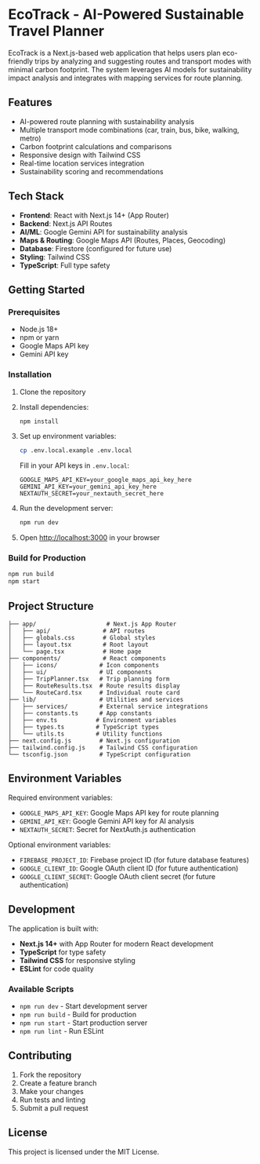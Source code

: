 # EcoTrack - AI-Powered Sustainable Travel Planner

EcoTrack is a Next.js-based web application that helps users plan eco-friendly trips by analyzing and suggesting routes and transport modes with minimal carbon footprint. The system leverages AI models for sustainability impact analysis and integrates with mapping services for route planning.

## Features

- AI-powered route planning with sustainability analysis
- Multiple transport mode combinations (car, train, bus, bike, walking, metro)
- Carbon footprint calculations and comparisons
- Responsive design with Tailwind CSS
- Real-time location services integration
- Sustainability scoring and recommendations

## Tech Stack

- **Frontend**: React with Next.js 14+ (App Router)
- **Backend**: Next.js API Routes
- **AI/ML**: Google Gemini API for sustainability analysis
- **Maps & Routing**: Google Maps API (Routes, Places, Geocoding)
- **Database**: Firestore (configured for future use)
- **Styling**: Tailwind CSS
- **TypeScript**: Full type safety

## Getting Started

### Prerequisites

- Node.js 18+ 
- npm or yarn
- Google Maps API key
- Gemini API key

### Installation

1. Clone the repository
2. Install dependencies:
   ```bash
   npm install
   ```

3. Set up environment variables:
   ```bash
   cp .env.local.example .env.local
   ```
   
   Fill in your API keys in `.env.local`:
   ```
   GOOGLE_MAPS_API_KEY=your_google_maps_api_key_here
   GEMINI_API_KEY=your_gemini_api_key_here
   NEXTAUTH_SECRET=your_nextauth_secret_here
   ```

4. Run the development server:
   ```bash
   npm run dev
   ```

5. Open [http://localhost:3000](http://localhost:3000) in your browser

### Build for Production

```bash
npm run build
npm start
```

## Project Structure

```
├── app/                    # Next.js App Router
│   ├── api/               # API routes
│   ├── globals.css        # Global styles
│   ├── layout.tsx         # Root layout
│   └── page.tsx           # Home page
├── components/            # React components
│   ├── icons/            # Icon components
│   ├── ui/               # UI components
│   ├── TripPlanner.tsx   # Trip planning form
│   ├── RouteResults.tsx  # Route results display
│   └── RouteCard.tsx     # Individual route card
├── lib/                  # Utilities and services
│   ├── services/         # External service integrations
│   ├── constants.ts      # App constants
│   ├── env.ts           # Environment variables
│   ├── types.ts         # TypeScript types
│   └── utils.ts         # Utility functions
├── next.config.js        # Next.js configuration
├── tailwind.config.js    # Tailwind CSS configuration
└── tsconfig.json         # TypeScript configuration
```

## Environment Variables

Required environment variables:

- `GOOGLE_MAPS_API_KEY`: Google Maps API key for route planning
- `GEMINI_API_KEY`: Google Gemini API key for AI analysis
- `NEXTAUTH_SECRET`: Secret for NextAuth.js authentication

Optional environment variables:

- `FIREBASE_PROJECT_ID`: Firebase project ID (for future database features)
- `GOOGLE_CLIENT_ID`: Google OAuth client ID (for future authentication)
- `GOOGLE_CLIENT_SECRET`: Google OAuth client secret (for future authentication)

## Development

The application is built with:

- **Next.js 14+** with App Router for modern React development
- **TypeScript** for type safety
- **Tailwind CSS** for responsive styling
- **ESLint** for code quality

### Available Scripts

- `npm run dev` - Start development server
- `npm run build` - Build for production
- `npm run start` - Start production server
- `npm run lint` - Run ESLint

## Contributing

1. Fork the repository
2. Create a feature branch
3. Make your changes
4. Run tests and linting
5. Submit a pull request

## License

This project is licensed under the MIT License.
